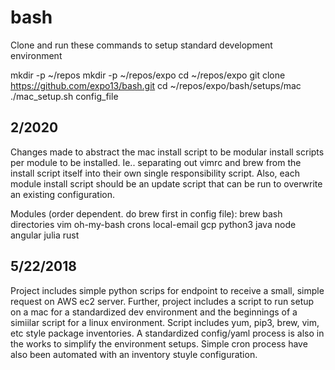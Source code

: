 # bash

Clone and run these commands to setup standard development environment

mkdir -p ~/repos
mkdir -p ~/repos/expo
cd ~/repos/expo
git clone https://github.com/expo13/bash.git
cd ~/repos/expo/bash/setups/mac
./mac_setup.sh config_file

## 2/2020
Changes made to abstract the mac install script to be modular install scripts per
 module to be installed. Ie.. separating out vimrc and brew from the install script itself 
into their own single responsibility script. Also, each module install script should be
an update script that can be run to overwrite an existing configuration.

Modules (order dependent. do brew first in config file):
brew
bash
directories
vim
oh-my-bash
crons
local-email
gcp
python3
java
node
angular
julia
rust


## 5/22/2018 

Project includes simple python scrips for endpoint to receive a small, simple
request on AWS ec2 server. Further, project includes a script to run setup on a
mac for a standardized dev environment and the beginnings of a simiilar script
for a linux environment. Script includes yum, pip3, brew, vim, etc style
package inventories. A standardized config/yaml process is also in the works to
simplify the environment setups. Simple cron process have also been automated
with an inventory stuyle configuration. 
